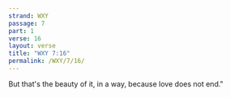```yaml
---
strand: WXY
passage: 7
part: 1
verse: 16
layout: verse
title: "WXY 7:16"
permalink: /WXY/7/16/
---
```

But that's the beauty of it, in a way, because love does not end."
